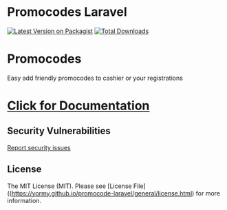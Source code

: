# Promocodes Laravel

[![Latest Version on Packagist](https://img.shields.io/packagist/v/yormy/promocode-laravel.svg?style=flat-square)](https://packagist.org/packages/yormy/promocode-laravel)
[![Total Downloads](https://img.shields.io/packagist/dt/yormy/promocode-laravel.svg?style=flat-square)](https://packagist.org/packages/yormy/promocode-laravel)

# Promocodes
Easy add friendly promocodes to cashier or your registrations

# [Click for Documentation](https://yormy.github.io/promocode-laravel/)

## Security Vulnerabilities
[Report security issues](https://yormy.github.io/promocode-laravel/general/report_security.html)

## License

The MIT License (MIT). Please see [License File]((https://yormy.github.io/promocode-laravel/general/license.html) for more information.

